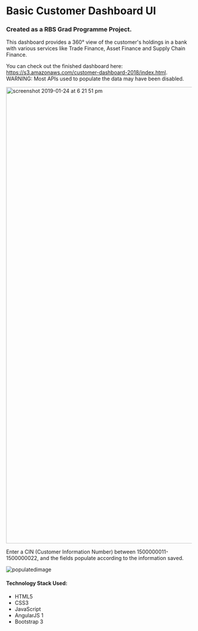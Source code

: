 # Basic Customer Dashboard UI
### Created as a RBS Grad Programme Project.

This dashboard provides a 360° view of the customer's holdings in a bank with various services like Trade Finance, Asset Finance and Supply Chain Finance.

You can check out the finished dashboard here: https://s3.amazonaws.com/customer-dashboard-2018/index.html.
WARNING: Most APIs used to populate the data may have been disabled.

<img width="1235" alt="screenshot 2019-01-24 at 6 21 51 pm" src="https://user-images.githubusercontent.com/41610887/51680168-073fea80-2007-11e9-9008-b9862cb87aa2.png">

Enter a CIN (Customer Information Number) between 1500000011-1500000022, and the fields populate according to the information saved.

![populatedimage](https://user-images.githubusercontent.com/41610887/51681244-078db500-200a-11e9-845d-1da5906982ce.png)


#### Technology Stack Used:
- HTML5
- CSS3
- JavaScript
- AngularJS 1
- Bootstrap 3
